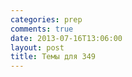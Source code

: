 ```yaml
---
categories: prep
comments: true
date: 2013-07-16T13:06:00
layout: post
title: Темы для 349
---
```



